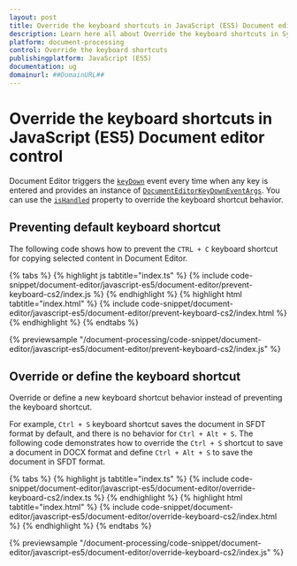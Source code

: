 ```yaml
---
layout: post
title: Override the keyboard shortcuts in JavaScript (ES5) Document editor control | Syncfusion
description: Learn here all about Override the keyboard shortcuts in Syncfusion JavaScript (ES5) Document editor control of Syncfusion Essential JS 2 and more.
platform: document-processing
control: Override the keyboard shortcuts 
publishingplatform: JavaScript (ES5)
documentation: ug
domainurl: ##DomainURL##
---
```


# Override the keyboard shortcuts in JavaScript (ES5) Document editor control

Document Editor triggers the [`keyDown`](https://ej2.syncfusion.com/javascript/documentation/api/document-editor#keydown) event every time when any key is entered and provides an instance of [`DocumentEditorKeyDownEventArgs`](https://ej2.syncfusion.com/javascript/documentation/api/document-editor/documentEditorKeyDownEventArgs/). You can use the [`isHandled`](https://ej2.syncfusion.com/javascript/documentation/api/document-editor/documentEditorKeyDownEventArgs#ishandled) property to override the keyboard shortcut behavior.

## Preventing default keyboard shortcut

The following code shows how to prevent the `CTRL + C` keyboard shortcut for copying selected content in Document Editor.

{% tabs %}
{% highlight js tabtitle="index.ts" %}
{% include code-snippet/document-editor/javascript-es5/document-editor/prevent-keyboard-cs2/index.js %}
{% endhighlight %}
{% highlight html tabtitle="index.html" %}
{% include code-snippet/document-editor/javascript-es5/document-editor/prevent-keyboard-cs2/index.html %}
{% endhighlight %}
{% endtabs %}
          
{% previewsample "/document-processing/code-snippet/document-editor/javascript-es5/document-editor/prevent-keyboard-cs2/index.js" %}

## Override or define the keyboard shortcut

Override or define a new keyboard shortcut behavior instead of preventing the keyboard shortcut.

For example, `Ctrl + S` keyboard shortcut saves the document in SFDT format by default, and there is no behavior for `Ctrl + Alt + S`. The following code demonstrates how to override the `Ctrl + S` shortcut to save a document in DOCX format and define `Ctrl + Alt + S` to save the document in SFDT format.

{% tabs %}
{% highlight js tabtitle="index.ts" %}
{% include code-snippet/document-editor/javascript-es5/document-editor/override-keyboard-cs2/index.ts %}
{% endhighlight %}
{% highlight html tabtitle="index.html" %}
{% include code-snippet/document-editor/javascript-es5/document-editor/override-keyboard-cs2/index.html %}
{% endhighlight %}
{% endtabs %}
          
{% previewsample "/document-processing/code-snippet/document-editor/javascript-es5/document-editor/override-keyboard-cs2/index.js" %}